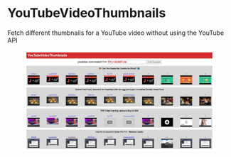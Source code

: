 # YouTubeVideoThumbnails

Fetch different thumbnails for a YouTube video without using the YouTube API

<div align="center">
  <img src="screenshot.jpg" align="center" width="85%">
</div>
